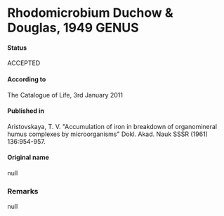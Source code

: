 Rhodomicrobium Duchow & Douglas, 1949 GENUS
=======

#### Status
ACCEPTED

#### According to
The Catalogue of Life, 3rd January 2011

#### Published in
Aristovskaya, T. V. "Accumulation of iron in breakdown of organomineral humus complexes by microorganisms" Dokl. Akad. Nauk SSSR (1961) 136:954-957.

#### Original name
null

### Remarks
null